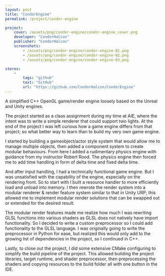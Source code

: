 ```yaml
---
layout: post
title: "CondorEngine"
permalink: /project/condor-engine

project:
    cover: /assets/png/condor-engine/condor-engine_cover.png
    developer: "CondorHalcon"
    publisher: "CondorHalcon"
    screenshots:
        - /assets/png/condor-engine/condor-engine-01.png
        - /assets/png/condor-engine/condor-engine-02.png
        - /assets/png/condor-engine/condor-engine-03.png

stores:
    -
        tags: "github"
        text: "GitHub"
        url: "https://github.com/CondorHalcon/CondorEngine"
---
```


A simplified C++ OpenGL game/render engine loosely based on the Unreal and Unity engines.

The project started as a class assignment during my time at AIE, where the intent was to write a simple renderer that could support two lights. At the end of the project I was left curious how a game engine differs from that project; so what better way to learn than to build my very own game engine. 

I started by building a gameobject/actor style system that would allow me to manage multiple objects, then added a component system to create modular behaviours. From here I added a rudimentary physics engine with guidance from my instructor Robert Rood. The physics engine then forced me to add time handling in form of delta time and fixed delta time. 

And after input handling, I had a technically functional game engine. But I was unsatisfied with the capability of the engine, especially on the rendering front. So to start with I built a resource handler to more efficiently load and unload into memory. I then rewrote the render system into a modular renderer & render feature system similar to that in Unity URP; this allowed me to implement modular render solutions that can be swapped out or extended for the desired result.

The modular render features made me realize how much I was rewriting GLSL functions into various shaders as GLSL does not natively have import functionality. So I decided to write a custom preprocessor so I could add functionality to the GLSL language. I was originally going to write the preprocessor in Python for ease, but realized this would only add to the growing list of dependencies in the project, so I continued in C++.

Lastly, to close out the project, I did some extensive CMake configuring to simplify the build pipeline of the project. This allowed building the project libraries, target runtime, and shader preprocessor, then preprocessing the shaders and copying resources to the build folder all with one button in the IDE.
